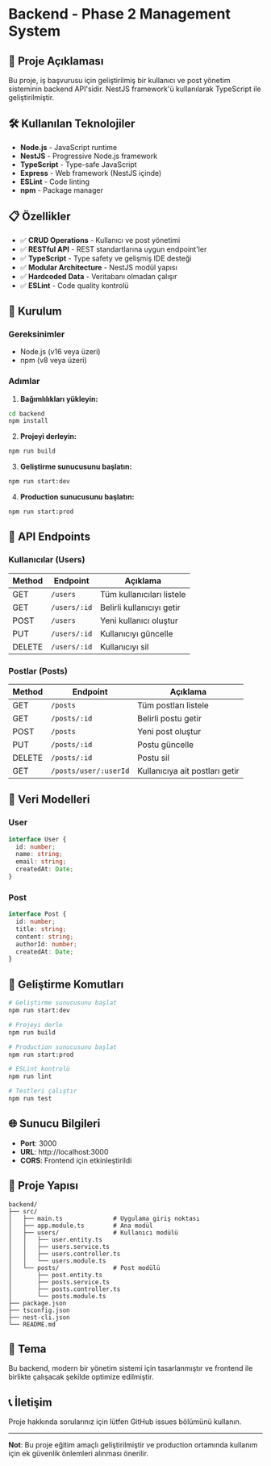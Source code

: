 # Backend - Phase 2 Management System

## 🎯 Proje Açıklaması

Bu proje, iş başvurusu için geliştirilmiş bir kullanıcı ve post yönetim sisteminin backend API'sidir. NestJS framework'ü kullanılarak TypeScript ile geliştirilmiştir.

## 🛠️ Kullanılan Teknolojiler

- **Node.js** - JavaScript runtime
- **NestJS** - Progressive Node.js framework
- **TypeScript** - Type-safe JavaScript
- **Express** - Web framework (NestJS içinde)
- **ESLint** - Code linting
- **npm** - Package manager

## 📋 Özellikler

- ✅ **CRUD Operations** - Kullanıcı ve post yönetimi
- ✅ **RESTful API** - REST standartlarına uygun endpoint'ler
- ✅ **TypeScript** - Type safety ve gelişmiş IDE desteği
- ✅ **Modular Architecture** - NestJS modül yapısı
- ✅ **Hardcoded Data** - Veritabanı olmadan çalışır
- ✅ **ESLint** - Code quality kontrolü

## 🚀 Kurulum

### Gereksinimler
- Node.js (v16 veya üzeri)
- npm (v8 veya üzeri)

### Adımlar

1. **Bağımlılıkları yükleyin:**
```bash
cd backend
npm install
```

2. **Projeyi derleyin:**
```bash
npm run build
```

3. **Geliştirme sunucusunu başlatın:**
```bash
npm run start:dev
```

4. **Production sunucusunu başlatın:**
```bash
npm run start:prod
```

## 📡 API Endpoints

### Kullanıcılar (Users)

| Method | Endpoint | Açıklama |
|--------|----------|----------|
| GET | `/users` | Tüm kullanıcıları listele |
| GET | `/users/:id` | Belirli kullanıcıyı getir |
| POST | `/users` | Yeni kullanıcı oluştur |
| PUT | `/users/:id` | Kullanıcıyı güncelle |
| DELETE | `/users/:id` | Kullanıcıyı sil |

### Postlar (Posts)

| Method | Endpoint | Açıklama |
|--------|----------|----------|
| GET | `/posts` | Tüm postları listele |
| GET | `/posts/:id` | Belirli postu getir |
| POST | `/posts` | Yeni post oluştur |
| PUT | `/posts/:id` | Postu güncelle |
| DELETE | `/posts/:id` | Postu sil |
| GET | `/posts/user/:userId` | Kullanıcıya ait postları getir |

## 📝 Veri Modelleri

### User
```typescript
interface User {
  id: number;
  name: string;
  email: string;
  createdAt: Date;
}
```

### Post
```typescript
interface Post {
  id: number;
  title: string;
  content: string;
  authorId: number;
  createdAt: Date;
}
```

## 🔧 Geliştirme Komutları

```bash
# Geliştirme sunucusunu başlat
npm run start:dev

# Projeyi derle
npm run build

# Production sunucusunu başlat
npm run start:prod

# ESLint kontrolü
npm run lint

# Testleri çalıştır
npm run test
```

## 🌐 Sunucu Bilgileri

- **Port**: 3000
- **URL**: http://localhost:3000
- **CORS**: Frontend için etkinleştirildi

## 📁 Proje Yapısı

```
backend/
├── src/
│   ├── main.ts              # Uygulama giriş noktası
│   ├── app.module.ts        # Ana modül
│   ├── users/               # Kullanıcı modülü
│   │   ├── user.entity.ts
│   │   ├── users.service.ts
│   │   ├── users.controller.ts
│   │   └── users.module.ts
│   └── posts/               # Post modülü
│       ├── post.entity.ts
│       ├── posts.service.ts
│       ├── posts.controller.ts
│       └── posts.module.ts
├── package.json
├── tsconfig.json
├── nest-cli.json
└── README.md
```

## 🎨 Tema

Bu backend, modern bir yönetim sistemi için tasarlanmıştır ve frontend ile birlikte çalışacak şekilde optimize edilmiştir.

## 📞 İletişim

Proje hakkında sorularınız için lütfen GitHub issues bölümünü kullanın.

---

**Not**: Bu proje eğitim amaçlı geliştirilmiştir ve production ortamında kullanım için ek güvenlik önlemleri alınması önerilir.